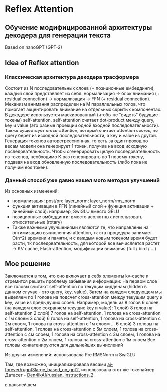 # Reflex Attention
## Обучение модифицированной архитектуры декодера для генерации текста
Based on nanoGPT (GPT-2)

## Idea of Reflex attention
### Классическая архитектура декодера трасформера
Состоит из N последовательных слоев (+ позиционные ембеддинги), каждый слой представляет из себя: нормализация -> блок внимания (+ residual connection) -> нормализация -> FFN (+ residual connection). Механизм внимания распределен на M параллельных голов, что помогает акцентировать внимание на отдельных скрытых компонентах.
В декодере используется маскированный (чтобы не "видеть" будущие токены) self-attention. self-attention считает dot-product между query, key и value (это разные проекции одной входной последовательности). Также существует cross-attention, который считает attention scores, но query берет из исходной последовательности, а key и value из другой.
Генерация токенов авторегрессионная, то есть за один проход по весам модели она генерирует 1 токен, получив на вход исходную последовательность. Чтобы сгенерировать целую последовательность из токенов, необходимо K раз генерировать по 1 новому токену, подавая на вход обновленную последовательность (либо пока не получим eos токен).

### Данный способ уже давно нашел мого методов улучшений
Из основных изменений:
- нормализация: post/pre layer_norm; layer_norm/rms_norm
- функция активации в FFN (линейный слой + функция активации + линейный слой): например, SwiGLU вместо GELU
- позиционные эмбеддинги: вместо асолютных использовать относительные (rotary)
- Также важными улучшениями являются те, что направлены на оптимизацию вычисленния attention, тк эта процедура занимает O(n^2) времени и памяти, и с каждым новым токеном время будет расти, тк последовательность, для которой все вычисляется растет -> KV cache, Flash-attention, модификации внимания (full / bird / ...)

## Мое решение
Заключается в том, что оно включает в себя элементы kv-cache и стремится решить проблему забывания информации:
На первом слое все головы считают self-attention по текущим хидденам (hidden в данном случае - это query, key, value). Затем на каждом следующем мы выделяем по 1 голове на подсчет cross-attention между текущим query и key, value из предыдущих слоев. Например, модель из 8 голов 6 слоев (на каждом слое сохраняем текущие key и value):
1 слой) 8 голов на self-attention
2 слой) 7 голов на self-attention, 1 голова на cross-attention с 1м слоем
3 слой) 6 голов на self-attention, 1 голова на cross-attention с 2м слоем, 1 голова на cross-attention с 1м слоем
...
6 слой) 3 головы на self-attention, 1 голова на cross-attention с 5м слоем, 1 голова на cross-attention с 4м слоем, 1 голова на cross-attention с 3м слоем, 1 голова на cross-attention с 2м слоем, 1 голова на cross-attention с 1м слоем
Все головы конкатенируются для дальнейших вычислений

Из других изменений: использовала Pre RMSNorm и SwiGLU

Там, где возможно, инициализировала весами [ai-forever/rugpt3large_based_on_gpt2](https://huggingface.co/ai-forever/rugpt3large_based_on_gpt2), использовала этот же токенайзер
Датасет - [Den4ikAI/russian_instructions_2](https://huggingface.co/datasets/Den4ikAI/russian_instructions_2)

в дальнейшем
